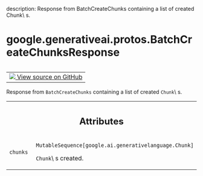 description: Response from BatchCreateChunks containing a list of created Chunk\ s.

<div itemscope itemtype="http://developers.google.com/ReferenceObject">
<meta itemprop="name" content="google.generativeai.protos.BatchCreateChunksResponse" />
<meta itemprop="path" content="Stable" />
</div>

# google.generativeai.protos.BatchCreateChunksResponse

<!-- Insert buttons and diff -->

<table class="tfo-notebook-buttons tfo-api nocontent" align="left">
<td>
  <a target="_blank" href="https://github.com/googleapis/google-cloud-python/tree/main/packages/google-ai-generativelanguage/google/ai/generativelanguage_v1beta/types/retriever_service.py#L587-L600">
    <img src="https://www.tensorflow.org/images/GitHub-Mark-32px.png" />
    View source on GitHub
  </a>
</td>
</table>



Response from ``BatchCreateChunks`` containing a list of created ``Chunk``\ s.

<!-- Placeholder for "Used in" -->




<!-- Tabular view -->
 <table class="responsive fixed orange">
<colgroup><col width="214px"><col></colgroup>
<tr><th colspan="2"><h2 class="add-link">Attributes</h2></th></tr>

<tr>
<td>

`chunks`<a id="chunks"></a>

</td>
<td>

`MutableSequence[google.ai.generativelanguage.Chunk]`

``Chunk``\ s created.

</td>
</tr>
</table>




